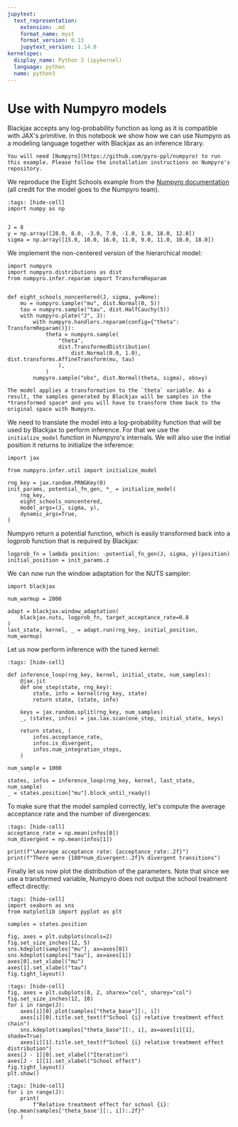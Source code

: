 ```yaml
---
jupytext:
  text_representation:
    extension: .md
    format_name: myst
    format_version: 0.13
    jupytext_version: 1.14.0
kernelspec:
  display_name: Python 3 (ipykernel)
  language: python
  name: python3
---
```


# Use with Numpyro models

Blackjax accepts any log-probability function as long as it is compatible with JAX's primitive. In this notebook we show how we can use Numpyro as a modeling language together with Blackjax as an inference library.


``` {admonition} Before you start
You will need [Numpyro](https://github.com/pyro-ppl/numpyro) to run this example. Please follow the installation instructions on Numpyro's repository.
```

We reproduce the Eight Schools example from the [Numpyro documentation](https://github.com/pyro-ppl/numpyro) (all credit for the model goes to the Numpyro team).

```{code-cell} ipython3
:tags: [hide-cell]
import numpy as np


J = 8
y = np.array([28.0, 8.0, -3.0, 7.0, -1.0, 1.0, 18.0, 12.0])
sigma = np.array([15.0, 10.0, 16.0, 11.0, 9.0, 11.0, 10.0, 18.0])
```

We implement the non-centered version of the hierarchical model:

```{code-cell} ipython3
import numpyro
import numpyro.distributions as dist
from numpyro.infer.reparam import TransformReparam


def eight_schools_noncentered(J, sigma, y=None):
    mu = numpyro.sample("mu", dist.Normal(0, 5))
    tau = numpyro.sample("tau", dist.HalfCauchy(5))
    with numpyro.plate("J", J):
        with numpyro.handlers.reparam(config={"theta": TransformReparam()}):
            theta = numpyro.sample(
                "theta",
                dist.TransformedDistribution(
                    dist.Normal(0.0, 1.0), dist.transforms.AffineTransform(mu, tau)
                ),
            )
        numpyro.sample("obs", dist.Normal(theta, sigma), obs=y)
```

```{warning}
The model applies a transformation to the `theta` variable. As a result, the samples generated by Blackjax will be samples in the *transformed space* and you will have to transform them back to the original space with Numpyro.
```

We need to translate the model into a log-probability function that will be used by Blackjax to perform inference. For that we use the `initialize_model` function in Numpyro's internals. We will also use the initial position it returns to initialize the inference:

```{code-cell} ipython3
import jax

from numpyro.infer.util import initialize_model

rng_key = jax.random.PRNGKey(0)
init_params, potential_fn_gen, *_ = initialize_model(
    rng_key,
    eight_schools_noncentered,
    model_args=(J, sigma, y),
    dynamic_args=True,
)
```

Numpyro return a potential function, which is easily transformed back into a logprob function that is required by Blackjax:


```{code-cell} ipython3
logprob_fn = lambda position: -potential_fn_gen(J, sigma, y)(position)
initial_position = init_params.z
```

We can now run the window adaptation for the NUTS sampler:

```{code-cell} ipython3
import blackjax

num_warmup = 2000

adapt = blackjax.window_adaptation(
    blackjax.nuts, logprob_fn, target_acceptance_rate=0.8
)
last_state, kernel, _ = adapt.run(rng_key, initial_position, num_warmup)
```

Let us now perform inference with the tuned kernel:

```{code-cell} ipython3
:tags: [hide-cell]

def inference_loop(rng_key, kernel, initial_state, num_samples):
    @jax.jit
    def one_step(state, rng_key):
        state, info = kernel(rng_key, state)
        return state, (state, info)

    keys = jax.random.split(rng_key, num_samples)
    _, (states, infos) = jax.lax.scan(one_step, initial_state, keys)

    return states, (
        infos.acceptance_rate,
        infos.is_divergent,
        infos.num_integration_steps,
    )
```

```{code-cell} ipython3
num_sample = 1000

states, infos = inference_loop(rng_key, kernel, last_state, num_sample)
_ = states.position["mu"].block_until_ready()
```

To make sure that the model sampled correctly, let's compute the average acceptance rate and the number of divergences:

```{code-cell} ipython3
:tags: [hide-cell]
acceptance_rate = np.mean(infos[0])
num_divergent = np.mean(infos[1])

print(f"\Average acceptance rate: {acceptance_rate:.2f}")
print(f"There were {100*num_divergent:.2f}% divergent transitions")
```

Finally let us now plot the distribution of the parameters. Note that since we use a transformed variable, Numpyro does not output the school treatment effect directly:

```{code-cell} ipython3
:tags: [hide-cell]
import seaborn as sns
from matplotlib import pyplot as plt

samples = states.position

fig, axes = plt.subplots(ncols=2)
fig.set_size_inches(12, 5)
sns.kdeplot(samples["mu"], ax=axes[0])
sns.kdeplot(samples["tau"], ax=axes[1])
axes[0].set_xlabel("mu")
axes[1].set_xlabel("tau")
fig.tight_layout()
```

```{code-cell} ipython3
:tags: [hide-cell]
fig, axes = plt.subplots(8, 2, sharex="col", sharey="col")
fig.set_size_inches(12, 10)
for i in range(J):
    axes[i][0].plot(samples["theta_base"][:, i])
    axes[i][0].title.set_text(f"School {i} relative treatment effect chain")
    sns.kdeplot(samples["theta_base"][:, i], ax=axes[i][1], shade=True)
    axes[i][1].title.set_text(f"School {i} relative treatment effect distribution")
axes[J - 1][0].set_xlabel("Iteration")
axes[J - 1][1].set_xlabel("School effect")
fig.tight_layout()
plt.show()
```

```{code-cell} ipython3
:tags: [hide-cell]
for i in range(J):
    print(
        f"Relative treatment effect for school {i}: {np.mean(samples['theta_base'][:, i]):.2f}"
    )
```
